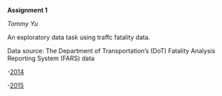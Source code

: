 **Assignment 1**

*Tommy Yu*

An exploratory data task using traffc fatality data.

Data source: The Department of Transportation’s (DoT) Fatality Analysis Reporting System (FARS) data

-[2014](ftp://ftp.nhtsa.dot.gov/FARS/2014/National/)

-[2015](ftp://ftp.nhtsa.dot.gov/FARS/2015/National/)